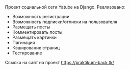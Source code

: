 Проект социальной сети Yatube на Django.
Реализовано: 
- Возможность регистрации
- Возможность подписки/отписки на пользователя
- Размещать посты
- Комментировать посты
- Размещать картинки
- Пагинация
- Кэширование страниц
- Тестирование

Ссылка на сайт на проект https://praktikum-back.tk/
